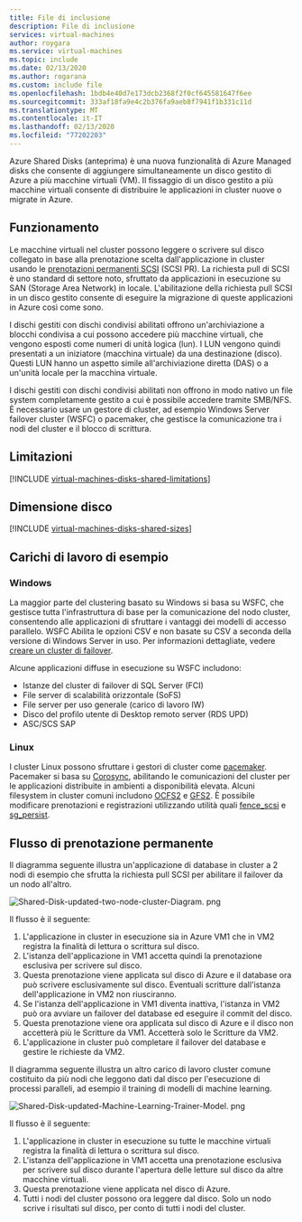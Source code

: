 ```yaml
---
title: File di inclusione
description: File di inclusione
services: virtual-machines
author: roygara
ms.service: virtual-machines
ms.topic: include
ms.date: 02/13/2020
ms.author: rogarana
ms.custom: include file
ms.openlocfilehash: 1bdb4e40d7e173dcb2368f2f0cf645581647f6ee
ms.sourcegitcommit: 333af18fa9e4c2b376fa9aeb8f7941f1b331c11d
ms.translationtype: MT
ms.contentlocale: it-IT
ms.lasthandoff: 02/13/2020
ms.locfileid: "77202203"
---
```

Azure Shared Disks (anteprima) è una nuova funzionalità di Azure Managed disks che consente di aggiungere simultaneamente un disco gestito di Azure a più macchine virtuali (VM). Il fissaggio di un disco gestito a più macchine virtuali consente di distribuire le applicazioni in cluster nuove o migrate in Azure.

## <a name="how-it-works"></a>Funzionamento

Le macchine virtuali nel cluster possono leggere o scrivere sul disco collegato in base alla prenotazione scelta dall'applicazione in cluster usando le [prenotazioni permanenti SCSI](https://www.t10.org/members/w_spc3.htm) (SCSI PR). La richiesta pull di SCSI è uno standard di settore noto, sfruttato da applicazioni in esecuzione su SAN (Storage Area Network) in locale. L'abilitazione della richiesta pull SCSI in un disco gestito consente di eseguire la migrazione di queste applicazioni in Azure così come sono.

I dischi gestiti con dischi condivisi abilitati offrono un'archiviazione a blocchi condivisa a cui possono accedere più macchine virtuali, che vengono esposti come numeri di unità logica (lun). I LUN vengono quindi presentati a un iniziatore (macchina virtuale) da una destinazione (disco). Questi LUN hanno un aspetto simile all'archiviazione diretta (DAS) o a un'unità locale per la macchina virtuale.

I dischi gestiti con dischi condivisi abilitati non offrono in modo nativo un file system completamente gestito a cui è possibile accedere tramite SMB/NFS. È necessario usare un gestore di cluster, ad esempio Windows Server failover cluster (WSFC) o pacemaker, che gestisce la comunicazione tra i nodi del cluster e il blocco di scrittura.

## <a name="limitations"></a>Limitazioni

[!INCLUDE [virtual-machines-disks-shared-limitations](virtual-machines-disks-shared-limitations.md)]

## <a name="disk-sizes"></a>Dimensione disco

[!INCLUDE [virtual-machines-disks-shared-sizes](virtual-machines-disks-shared-sizes.md)]

## <a name="sample-workloads"></a>Carichi di lavoro di esempio

### <a name="windows"></a>Windows

La maggior parte del clustering basato su Windows si basa su WSFC, che gestisce tutta l'infrastruttura di base per la comunicazione del nodo cluster, consentendo alle applicazioni di sfruttare i vantaggi dei modelli di accesso parallelo. WSFC Abilita le opzioni CSV e non basate su CSV a seconda della versione di Windows Server in uso. Per informazioni dettagliate, vedere [creare un cluster di failover](https://docs.microsoft.com/windows-server/failover-clustering/create-failover-cluster).

Alcune applicazioni diffuse in esecuzione su WSFC includono:

- Istanze del cluster di failover di SQL Server (FCI)
- File server di scalabilità orizzontale (SoFS)
- File server per uso generale (carico di lavoro IW)
- Disco del profilo utente di Desktop remoto server (RDS UPD)
- ASC/SCS SAP

### <a name="linux"></a>Linux

I cluster Linux possono sfruttare i gestori di cluster come [pacemaker](https://wiki.clusterlabs.org/wiki/Pacemaker). Pacemaker si basa su [Corosync](http://corosync.github.io/corosync/), abilitando le comunicazioni del cluster per le applicazioni distribuite in ambienti a disponibilità elevata. Alcuni filesystem in cluster comuni includono [OCFS2](https://oss.oracle.com/projects/ocfs2/) e [GFS2](https://access.redhat.com/documentation/en-us/red_hat_enterprise_linux/7/html/global_file_system_2/ch-overview-gfs2). È possibile modificare prenotazioni e registrazioni utilizzando utilità quali [fence_scsi](http://manpages.ubuntu.com/manpages/eoan/man8/fence_scsi.8.html) e [sg_persist](https://linux.die.net/man/8/sg_persist).

## <a name="persistent-reservation-flow"></a>Flusso di prenotazione permanente

Il diagramma seguente illustra un'applicazione di database in cluster a 2 nodi di esempio che sfrutta la richiesta pull SCSI per abilitare il failover da un nodo all'altro.

![Shared-Disk-updated-two-node-cluster-Diagram. png](media/virtual-machines-disks-shared-disks/shared-disk-updated-two-node-cluster-diagram.png)

Il flusso è il seguente:

1. L'applicazione in cluster in esecuzione sia in Azure VM1 che in VM2 registra la finalità di lettura o scrittura sul disco.
1. L'istanza dell'applicazione in VM1 accetta quindi la prenotazione esclusiva per scrivere sul disco.
1. Questa prenotazione viene applicata sul disco di Azure e il database ora può scrivere esclusivamente sul disco. Eventuali scritture dall'istanza dell'applicazione in VM2 non riusciranno.
1. Se l'istanza dell'applicazione in VM1 diventa inattiva, l'istanza in VM2 può ora avviare un failover del database ed eseguire il commit del disco.
1. Questa prenotazione viene ora applicata sul disco di Azure e il disco non accetterà più le Scritture da VM1. Accetterà solo le Scritture da VM2.
1. L'applicazione in cluster può completare il failover del database e gestire le richieste da VM2.

Il diagramma seguente illustra un altro carico di lavoro cluster comune costituito da più nodi che leggono dati dal disco per l'esecuzione di processi paralleli, ad esempio il training di modelli di machine learning.

![Shared-Disk-updated-Machine-Learning-Trainer-Model. png](media/virtual-machines-disks-shared-disks/shared-disk-updated-machine-learning-trainer-model.png)

Il flusso è il seguente:

1. L'applicazione in cluster in esecuzione su tutte le macchine virtuali registra la finalità di lettura o scrittura sul disco.
1. L'istanza dell'applicazione in VM1 accetta una prenotazione esclusiva per scrivere sul disco durante l'apertura delle letture sul disco da altre macchine virtuali.
1. Questa prenotazione viene applicata nel disco di Azure.
1. Tutti i nodi del cluster possono ora leggere dal disco. Solo un nodo scrive i risultati sul disco, per conto di tutti i nodi del cluster.